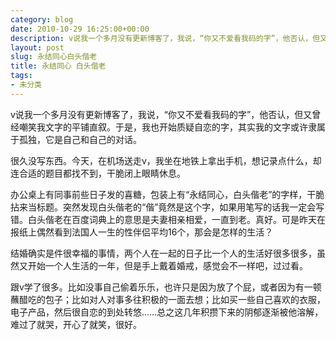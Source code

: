 ```yaml
---
category: blog
date: 2010-10-29 16:25:00+00:00
description: v说我一个多月没有更新博客了，我说，“你又不爱看我码的字”，他否认，但又曾经嘲笑
layout: post
slug: 永结同心白头偕老
title: 永结同心 白头偕老
tags:
- 未分类
---
```


v说我一个多月没有更新博客了，我说，“你又不爱看我码的字”，他否认，但又曾经嘲笑我文字的平铺直叙。于是，我也开始质疑自恋的字，其实我的文字或许隶属于孤独，它是自己和自己的对话。  
  
很久没写东西。今天，在机场送走v，我坐在地铁上拿出手机，想记录点什么，却连合适的题目都找不到，干脆闭上眼睛休息。  
  
办公桌上有同事前些日子发的喜糖，包装上有“永结同心，白头偕老”的字样，干脆拈来当标题。突然发现白头偕老的“偕”竟然是这个字，如果用笔写的话我一定会写错。白头偕老在百度词典上的意思是夫妻相亲相爱，一直到老。真好。可是昨天在报纸上偶然看到法国人一生的性伴侣平均16个，那会是怎样的生活？  
  
结婚确实是件很幸福的事情，两个人在一起的日子比一个人的生活好很多很多，虽然又开始一个人生活的一年，但是手上戴着婚戒，感觉会不一样吧，过过看。  
  
跟v学了很多。比如没事自己偷着乐乐，也许只是因为放了个屁，或者因为有一顿蘸醋吃的包子；比如对人对事多往积极的一面去想；比如买一些自己喜欢的衣服，电子产品，然后很自恋的到处转悠……总之这几年积攒下来的阴郁逐渐被他溶解，难过了就哭，开心了就笑，很好。
